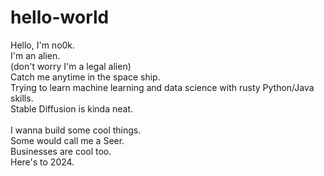 # hello-world

Hello, I'm no0k. <br>
I'm an alien. <br>
(don't worry I'm a legal alien) <br>
Catch me anytime in the space ship. <br>
Trying to learn machine learning and data science with rusty Python/Java skills.  
Stable Diffusion is kinda neat. <br>
<br>
I wanna build some cool things.<br>
Some would call me a Seer. <br>
Businesses are cool too. <br>
Here's to 2024. <br>
